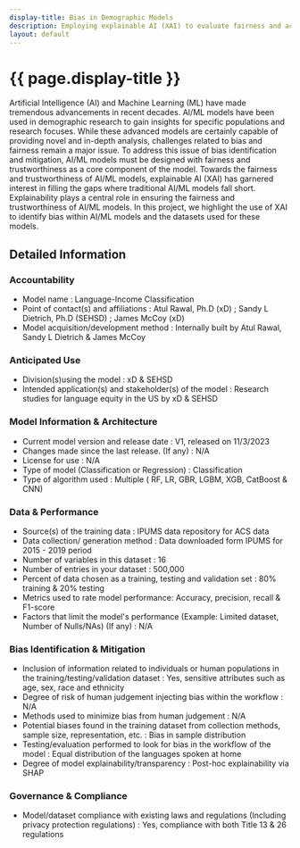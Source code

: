 ```yaml
---
display-title: Bias in Demographic Models
description: Employing explainable AI (XAI) to evaluate fairness and accountability in AI/ML models.
layout: default
---
```


<h1>{{ page.display-title }}</h1>

<p>
Artificial Intelligence (AI) and Machine Learning (ML) have made tremendous advancements in recent decades. AI/ML models have been used in demographic research to gain insights for specific populations and research focuses. While these advanced models are certainly capable of providing novel and in-depth analysis, challenges related to bias and fairness remain a major issue. To address this issue of bias identification and mitigation, AI/ML models must be designed with fairness and trustworthiness as a core component of the model. Towards the fairness and trustworthiness of AI/ML models, explainable AI (XAI) has garnered interest in filling the gaps where traditional AI/ML models fall short. Explainability plays a central role in ensuring the fairness and trustworthiness of AI/ML models. In this project, we highlight the use of XAI to identify bias within AI/ML models and the datasets used for these models.
</p>

<h2>Detailed Information</h2>

<h3>Accountability</h3>
<ul>
  <li>Model name : Language-Income Classification</li>
  <li>Point of contact(s) and affiliations : Atul Rawal, Ph.D (xD) ; Sandy L Dietrich, Ph.D (SEHSD) ; James McCoy (xD)</li>
  <li>Model acquisition/development method : Internally built by Atul Rawal, Sandy L Dietrich & James McCoy</li>
</ul>
<h3>Anticipated Use</h3>
<ul>
  <li>Division(s)using the model : xD & SEHSD</li>
  <li>Intended application(s) and stakeholder(s) of the model : Research studies for language equity in the US by xD & SEHSD</li>
</ul>
<h3>Model Information & Architecture</h3>
<ul>
  <li>Current model version and release date : V1, released on 11/3/2023</li>
  <li>Changes made since the last release. (If any) : N/A</li>
  <li>License for use : N/A </li>
  <li>Type of model (Classification or Regression) : Classification</li>
  <li>Type of algorithm used : Multiple ( RF, LR, GBR, LGBM, XGB, CatBoost & CNN)</li>
</ul>
<h3>Data & Performance</h3>
<ul>
  <li>Source(s) of the training data : IPUMS data repository for ACS data</li>
  <li>Data collection/ generation method : Data downloaded form IPUMS for 2015 - 2019 period</li>
  <li>Number of variables in this dataset : 16</li>
  <li>Number of entries in your dataset : 500,000</li>
  <li>Percent of data chosen as a training, testing and validation set : 80% training & 20% testing</li>
  <li>Metrics used to rate model performance: Accuracy, precision, recall & F1-score</li>
  <li>Factors that limit the model's performance (Example: Limited dataset, Number of Nulls/NAs) (If any)  : N/A</li>
</ul>
<h3>Bias Identification & Mitigation</h3>
<ul>
  <li>Inclusion of information related to individuals or human populations in the training/testing/validation dataset : Yes, sensitive attributes such as age, sex, race and ethnicity</li>
  <li>Degree of risk of human judgement injecting bias within the workflow : N/A</li>
  <li>Methods used to minimize bias from human judgement : N/A</li>
  <li>Potential biases found in the training dataset from collection methods, sample size, representation, etc. : Bias in sample distribution</li>
  <li>Testing/evaluation performed to look for bias in the workflow of the model : Equal distribution of the languages spoken at home</li>
  <li>Degree of model explainability/transparency : Post-hoc explainability via SHAP</li>
</ul>
<h3>Governance & Compliance</h3>
<ul>
  <li>Model/dataset compliance with existing laws and regulations (Including privacy protection regulations) : Yes, compliance with both Title 13 & 26 regulations</li>
</ul>
